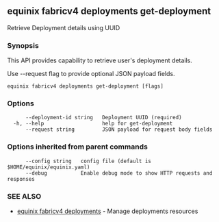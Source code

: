 ## equinix fabricv4 deployments get-deployment

Retrieve Deployment details using UUID

### Synopsis

This API provides capability to retrieve user's deployment details.

Use --request flag to provide optional JSON payload fields.

```
equinix fabricv4 deployments get-deployment [flags]
```

### Options

```
      --deployment-id string   Deployment UUID (required)
  -h, --help                   help for get-deployment
      --request string         JSON payload for request body fields
```

### Options inherited from parent commands

```
      --config string   config file (default is $HOME/equinix/equinix.yaml)
      --debug           Enable debug mode to show HTTP requests and responses
```

### SEE ALSO

* [equinix fabricv4 deployments](equinix_fabricv4_deployments.md)	 - Manage deployments resources

